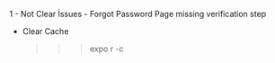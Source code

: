 1 - Not Clear İssues
    - Forgot Password Page missing verification step


* Clear Cache
    >>> expo r -c